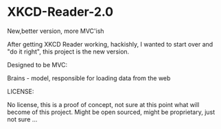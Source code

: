 XKCD-Reader-2.0
===============
New,better version, more MVC'ish

After getting XKCD Reader working, hackishly, I wanted to start over and "do it right", this project is the new version.

Designed to be MVC:

Brains - model, responsible for loading data from the web

LICENSE:

No license, this is a proof of concept, not sure at this point what will become of this project.  Might be open sourced, might be proprietary, just not sure ...
